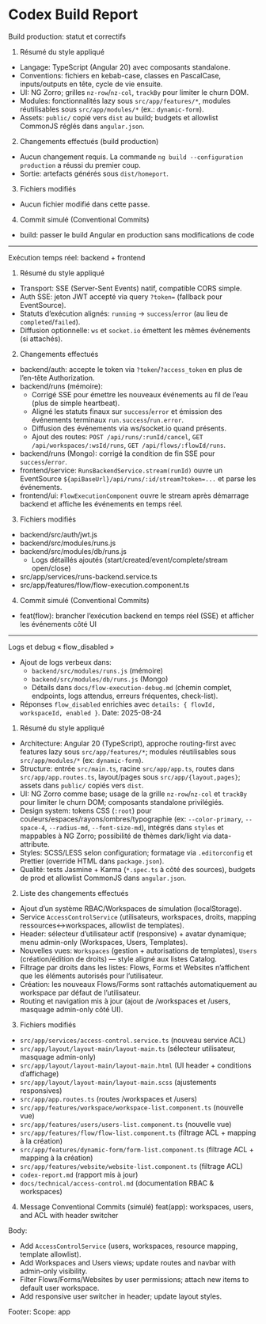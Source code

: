 # Codex Build Report
Build production: statut et correctifs

1) Résumé du style appliqué
- Langage: TypeScript (Angular 20) avec composants standalone.
- Conventions: fichiers en kebab-case, classes en PascalCase, inputs/outputs en tête, cycle de vie ensuite.
- UI: NG Zorro; grilles `nz-row`/`nz-col`, `trackBy` pour limiter le churn DOM.
- Modules: fonctionnalités lazy sous `src/app/features/*`, modules réutilisables sous `src/app/modules/*` (ex.: `dynamic-form`).
- Assets: `public/` copié vers `dist` au build; budgets et allowlist CommonJS réglés dans `angular.json`.

2) Changements effectués (build production)
- Aucun changement requis. La commande `ng build --configuration production` a réussi du premier coup.
- Sortie: artefacts générés sous `dist/homeport`.

3) Fichiers modifiés
- Aucun fichier modifié dans cette passe.

4) Commit simulé (Conventional Commits)
- build: passer le build Angular en production sans modifications de code

---

Exécution temps réel: backend + frontend

1) Résumé du style appliqué
- Transport: SSE (Server-Sent Events) natif, compatible CORS simple.
- Auth SSE: jeton JWT accepté via query `?token=` (fallback pour EventSource).
- Statuts d’exécution alignés: `running` → `success`/`error` (au lieu de `completed`/`failed`).
- Diffusion optionnelle: `ws` et `socket.io` émettent les mêmes événements (si attachés).

2) Changements effectués
- backend/auth: accepte le token via `?token`/`?access_token` en plus de l’en-tête Authorization.
- backend/runs (mémoire):
  - Corrigé SSE pour émettre les nouveaux événements au fil de l’eau (plus de simple heartbeat).
  - Aligné les statuts finaux sur `success`/`error` et émission des événements terminaux `run.success`/`run.error`.
  - Diffusion des événements via ws/socket.io quand présents.
  - Ajout des routes: `POST /api/runs/:runId/cancel`, `GET /api/workspaces/:wsId/runs`, `GET /api/flows/:flowId/runs`.
- backend/runs (Mongo): corrigé la condition de fin SSE pour `success`/`error`.
- frontend/service: `RunsBackendService.stream(runId)` ouvre un EventSource `${apiBaseUrl}/api/runs/:id/stream?token=...` et parse les événements.
- frontend/ui: `FlowExecutionComponent` ouvre le stream après démarrage backend et affiche les événements en temps réel.

3) Fichiers modifiés
- backend/src/auth/jwt.js
- backend/src/modules/runs.js
- backend/src/modules/db/runs.js
  - Logs détaillés ajoutés (start/created/event/complete/stream open/close)
- src/app/services/runs-backend.service.ts
- src/app/features/flow/flow-execution.component.ts

4) Commit simulé (Conventional Commits)
- feat(flow): brancher l’exécution backend en temps réel (SSE) et afficher les événements côté UI

---

Logs et debug « flow_disabled »

- Ajout de logs verbeux dans:
  - `backend/src/modules/runs.js` (mémoire)
  - `backend/src/modules/db/runs.js` (Mongo)
  - Détails dans `docs/flow-execution-debug.md` (chemin complet, endpoints, logs attendus, erreurs fréquentes, check-list).
- Réponses `flow_disabled` enrichies avec `details: { flowId, workspaceId, enabled }`.
Date: 2025-08-24

1) Résumé du style appliqué
- Architecture: Angular 20 (TypeScript), approche routing-first avec features lazy sous `src/app/features/*`; modules réutilisables sous `src/app/modules/*` (ex: `dynamic-form`).
- Structure: entrée `src/main.ts`, racine `src/app/app.ts`, routes dans `src/app/app.routes.ts`, layout/pages sous `src/app/{layout,pages}`; assets dans `public/` copiés vers `dist`.
- UI: NG Zorro comme base; usage de la grille `nz-row`/`nz-col` et `trackBy` pour limiter le churn DOM; composants standalone privilégiés.
- Design system: tokens CSS (`:root`) pour couleurs/espaces/rayons/ombres/typographie (ex: `--color-primary`, `--space-4`, `--radius-md`, `--font-size-md`), intégrés dans `styles` et mappables à NG Zorro; possibilité de thèmes dark/light via data-attribute.
- Styles: SCSS/LESS selon configuration; formatage via `.editorconfig` et Prettier (override HTML dans `package.json`).
- Qualité: tests Jasmine + Karma (`*.spec.ts` à côté des sources), budgets de prod et allowlist CommonJS dans `angular.json`.

2) Liste des changements effectués
- Ajout d’un système RBAC/Workspaces de simulation (localStorage).
- Service `AccessControlService` (utilisateurs, workspaces, droits, mapping ressources↔workspaces, allowlist de templates).
- Header: sélecteur d’utilisateur actif (responsive) + avatar dynamique; menu admin-only (Workspaces, Users, Templates).
- Nouvelles vues: `Workspaces` (gestion + autorisations de templates), `Users` (création/édition de droits) — style aligné aux listes Catalog.
- Filtrage par droits dans les listes: Flows, Forms et Websites n’affichent que les éléments autorisés pour l’utilisateur.
- Création: les nouveaux Flows/Forms sont rattachés automatiquement au workspace par défaut de l’utilisateur.
- Routing et navigation mis à jour (ajout de /workspaces et /users, masquage admin-only côté UI).

3) Fichiers modifiés
- `src/app/services/access-control.service.ts` (nouveau service ACL)
- `src/app/layout/layout-main/layout-main.ts` (sélecteur utilisateur, masquage admin-only)
- `src/app/layout/layout-main/layout-main.html` (UI header + conditions d’affichage)
- `src/app/layout/layout-main/layout-main.scss` (ajustements responsives)
- `src/app/app.routes.ts` (routes /workspaces et /users)
- `src/app/features/workspace/workspace-list.component.ts` (nouvelle vue)
- `src/app/features/users/users-list.component.ts` (nouvelle vue)
- `src/app/features/flow/flow-list.component.ts` (filtrage ACL + mapping à la création)
- `src/app/features/dynamic-form/form-list.component.ts` (filtrage ACL + mapping à la création)
- `src/app/features/website/website-list.component.ts` (filtrage ACL)
- `codex-report.md` (rapport mis à jour)
 - `docs/technical/access-control.md` (documentation RBAC & workspaces)

4) Message Conventional Commits (simulé)
feat(app): workspaces, users, and ACL with header switcher

Body:
- Add `AccessControlService` (users, workspaces, resource mapping, template allowlist).
- Add Workspaces and Users views; update routes and navbar with admin-only visibility.
- Filter Flows/Forms/Websites by user permissions; attach new items to default user workspace.
- Add responsive user switcher in header; update layout styles.

Footer:
Scope: app
